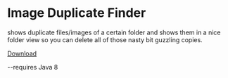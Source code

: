 # Image Duplicate Finder
shows duplicate files/images of a certain folder and shows them in a nice folder view so you can delete all of those nasty bit guzzling copies.

[Download](https://github.com/danielsGitStuff/imgDupli/raw/master/imgDupli.jar)

--requires Java 8
